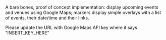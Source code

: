 A bare bones, proof of concept implementation: display upcoming events and venues using Google Maps; markers display
simple overlays with a list of events, their date/time and their links.

Please update the URL with Google Maps API key where it says "INSERT_KEY_HERE"
